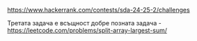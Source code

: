 https://www.hackerrank.com/contests/sda-24-25-2/challenges

Третата задача е всъщност добре позната задача - https://leetcode.com/problems/split-array-largest-sum/
